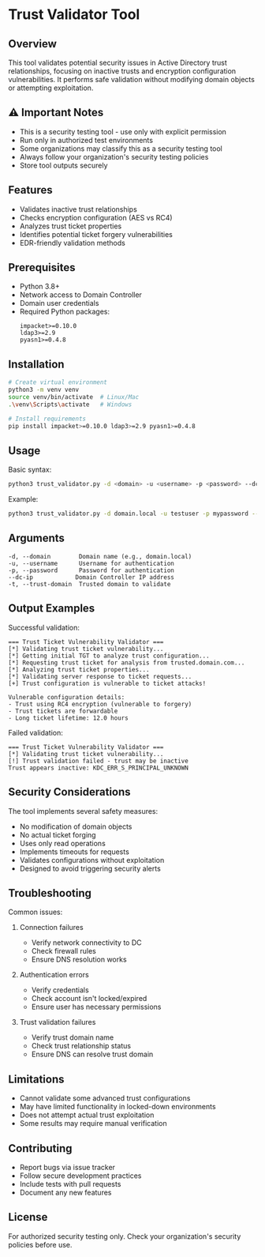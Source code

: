 # Trust Validator Tool

## Overview
This tool validates potential security issues in Active Directory trust relationships, focusing on inactive trusts and encryption configuration vulnerabilities. It performs safe validation without modifying domain objects or attempting exploitation.

## ⚠️ Important Notes
- This is a security testing tool - use only with explicit permission
- Run only in authorized test environments
- Some organizations may classify this as a security testing tool
- Always follow your organization's security testing policies
- Store tool outputs securely

## Features
- Validates inactive trust relationships
- Checks encryption configuration (AES vs RC4)
- Analyzes trust ticket properties
- Identifies potential ticket forgery vulnerabilities
- EDR-friendly validation methods

## Prerequisites
- Python 3.8+
- Network access to Domain Controller
- Domain user credentials
- Required Python packages:
  ```
  impacket>=0.10.0
  ldap3>=2.9
  pyasn1>=0.4.8
  ```

## Installation
```bash
# Create virtual environment
python3 -m venv venv
source venv/bin/activate  # Linux/Mac
.\venv\Scripts\activate   # Windows

# Install requirements
pip install impacket>=0.10.0 ldap3>=2.9 pyasn1>=0.4.8
```

## Usage
Basic syntax:
```bash
python3 trust_validator.py -d <domain> -u <username> -p <password> --dc-ip <dc-ip> -t <trust-domain>
```

Example:
```bash
python3 trust_validator.py -d domain.local -u testuser -p mypassword --dc-ip 10.0.0.1 -t trusted.domain.com
```

## Arguments
```
-d, --domain        Domain name (e.g., domain.local)
-u, --username      Username for authentication
-p, --password      Password for authentication
--dc-ip            Domain Controller IP address
-t, --trust-domain  Trusted domain to validate
```

## Output Examples
Successful validation:
```
=== Trust Ticket Vulnerability Validator ===
[*] Validating trust ticket vulnerability...
[*] Getting initial TGT to analyze trust configuration...
[*] Requesting trust ticket for analysis from trusted.domain.com...
[*] Analyzing trust ticket properties...
[*] Validating server response to ticket requests...
[+] Trust configuration is vulnerable to ticket attacks!

Vulnerable configuration details:
- Trust using RC4 encryption (vulnerable to forgery)
- Trust tickets are forwardable
- Long ticket lifetime: 12.0 hours
```

Failed validation:
```
=== Trust Ticket Vulnerability Validator ===
[*] Validating trust ticket vulnerability...
[!] Trust validation failed - trust may be inactive
Trust appears inactive: KDC_ERR_S_PRINCIPAL_UNKNOWN
```

## Security Considerations
The tool implements several safety measures:
- No modification of domain objects
- No actual ticket forging
- Uses only read operations
- Implements timeouts for requests
- Validates configurations without exploitation
- Designed to avoid triggering security alerts

## Troubleshooting
Common issues:
1. Connection failures
   - Verify network connectivity to DC
   - Check firewall rules
   - Ensure DNS resolution works

2. Authentication errors
   - Verify credentials
   - Check account isn't locked/expired
   - Ensure user has necessary permissions

3. Trust validation failures
   - Verify trust domain name
   - Check trust relationship status
   - Ensure DNS can resolve trust domain

## Limitations
- Cannot validate some advanced trust configurations
- May have limited functionality in locked-down environments
- Does not attempt actual trust exploitation
- Some results may require manual verification

## Contributing
- Report bugs via issue tracker
- Follow secure development practices
- Include tests with pull requests
- Document any new features

## License
For authorized security testing only. Check your organization's security policies before use.

